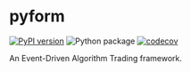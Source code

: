# pyform

[![PyPI version](https://badge.fury.io/py/pyform.svg)](https://badge.fury.io/py/pyform)
![Python package](https://github.com/shawnlinxl/pyform/workflows/Python%20package/badge.svg)
[![codecov](https://codecov.io/gh/shawnlinxl/pyform/branch/master/graph/badge.svg)](https://codecov.io/gh/shawnlinxl/pyform)

An Event-Driven Algorithm Trading framework.
